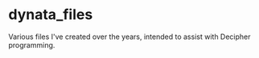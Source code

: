 # dynata_files
Various files I've created over the years, intended to assist with Decipher programming.
